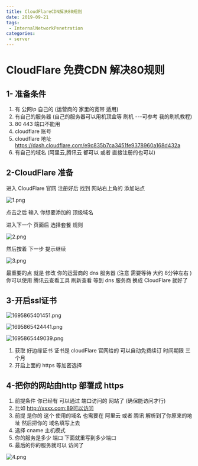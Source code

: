 ```yaml
---
title: CloudFlareCDN解决80规则
date: 2019-09-21
tags:
 - InternalNetworkPenetration
categories:
 - server
---
```

<Boxx/>

# CloudFlare 免费CDN  解决80规则

## 1- 准备条件

1. 有 公网ip 自己的  (运营商的 家里的宽带 适用)
2. 有自己的服务器 (自己的服务器可以用机顶盒等 刷机 ---可参考 我的刷机教程)
3. 80  443 端口不能用 
4. cloudflare  账号   
5. cloudflare  地址    https://dash.cloudflare.com/e9c835b7ca3451fe9378960a168d432a
6. 有自己的域名 (阿里云,腾讯云 都可以 或者 直接注册的也可以)

## 2-CloudFlare 准备

进入  CloudFlare  官网 注册好后   找到 网站右上角的  添加站点

![1.png][1]

点击之后 输入 你想要添加的 顶级域名 

进入下一个 页面后 选择套餐 规则 

![2.png][2]



然后按着 下一步 提示继续

![3.png][3]

最重要的点 就是  修改 你的运营商的 dns 服务器  (注意 需要等待  大约 8分钟左右 ) 你可以使用 腾讯云查看工具 刷新查看 等到 dns 服务商 换成 CloudFlare 就好了

## 3-开启ssl证书

![1695865401451.png][4]

![1695865424441.png][5]

![1695865449039.png][6]

1. 获取 好边缘证书  证书是 cloudFlare 官网给的 可以自动免费续订 时间期限 三个月 
2. 开启上面的 https 等加密选择

## 4-把你的网站由http 部署成 https

1. 前提条件 你已经有 可以通过 端口访问的  网站了 (确保能访问才行)
2. 比如 http://xxxx.com:89可以访问 
3. 前提 是你的 这个 使用的域名 也需要在 阿里云 或者 腾讯 解析到了你原来的地址 然后把你的 域名填写上去
4. 选择 cname 主机模式 
5. 你的服务是多少 端口 下面就重写到多少端口
6. 最后的你的服务就可以 访问了

![4.png][7]


  [1]: https://www.luaiwcr.top/usr/uploads/2023/09/349013502.png
  [2]: https://www.luaiwcr.top/usr/uploads/2023/09/3545911090.png
  [3]: https://www.luaiwcr.top/usr/uploads/2023/09/3766927884.png
  [4]: https://www.luaiwcr.top/usr/uploads/2023/09/200537848.png
  [5]: https://www.luaiwcr.top/usr/uploads/2023/09/776932982.png
  [6]: https://www.luaiwcr.top/usr/uploads/2023/09/1543217533.png
  [7]: https://www.luaiwcr.top/usr/uploads/2023/09/998541036.png
  